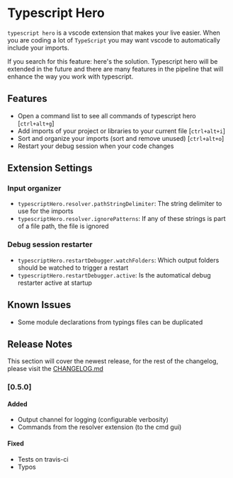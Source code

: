 # Typescript Hero

`typescript hero` is a vscode extension that makes your live easier.
When you are coding a lot of `TypeScript` you may want vscode to automatically
include your imports.

If you search for this feature: here's the solution. Typescript hero will be extended
in the future and there are many features in the pipeline that will enhance the way you
work with typescript.

## Features

- Open a command list to see all commands of typescript hero [`ctrl+alt+g`]
- Add imports of your project or libraries to your current file [`ctrl+alt+i`]
- Sort and organize your imports (sort and remove unused) [`ctrl+alt+o`]
- Restart your debug session when your code changes

## Extension Settings

### Input organizer

- `typescriptHero.resolver.pathStringDelimiter`: The string delimiter to use for the imports
- `typescriptHero.resolver.ignorePatterns`: If any of these strings is part of a file path, the file is ignored

### Debug session restarter

- `typescriptHero.restartDebugger.watchFolders`: Which output folders should be watched to trigger a restart
- `typescriptHero.restartDebugger.active`: Is the automatical debug restarter active at startup 

## Known Issues

- Some module declarations from typings files can be duplicated

## Release Notes

This section will cover the newest release, for the rest of the changelog,
please visit the [CHANGELOG.md](CHANGELOG.md)

### [0.5.0]
#### Added
- Output channel for logging (configurable verbosity)
- Commands from the resolver extension (to the cmd gui)

#### Fixed
- Tests on travis-ci
- Typos